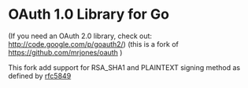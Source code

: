 OAuth 1.0 Library for Go
========================

(If you need an OAuth 2.0 library, check out: http://code.google.com/p/goauth2/)
(this is a fork of https://github.com/mrjones/oauth )

This fork add support for RSA_SHA1 and PLAINTEXT signing method as defined by [rfc5849](http://tools.ietf.org/html/rfc5849#section-3.4)
